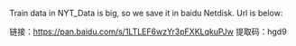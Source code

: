 Train data in NYT_Data is big, so we save it in baidu Netdisk. Url is below:

链接：https://pan.baidu.com/s/1LTLEF6wzYr3pFXKLqkuPJw 
提取码：hgd9 
